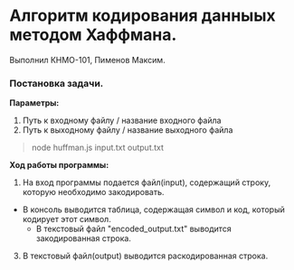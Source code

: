 # Алгоритм кодирования данныых методом Хаффмана.
Выполнил КНМО-101, Пименов Максим.
### Постановка задачи.
**Параметры:**
1. Путь к входному файлу / название входного файла
2. Путь к выходному файлу / название выходного файла

> node huffman.js input.txt output.txt

**Ход работы программы:**
1. На вход программы подается файл(input), содержащий строку, которую необходимо закодировать.
  - В консоль выводится таблица, содержащая символ и код, который кодирует этот символ.
    - В текстовый файл "encoded_output.txt" выводится закодированная строка.
3. В текстовый файл(output) выводится раскодированная строка.
